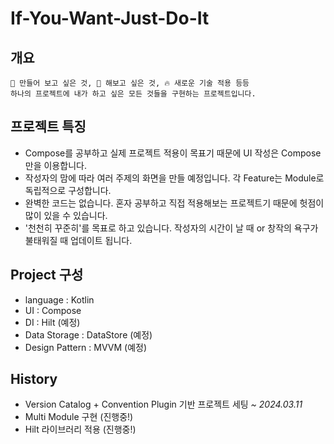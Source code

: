 # If-You-Want-Just-Do-It
## 개요
```text
🔨 만들어 보고 싶은 것, 🤔 해보고 싶은 것, 🔥 새로운 기술 적용 등등 
하나의 프로젝트에 내가 하고 싶은 모든 것들을 구현하는 프로젝트입니다.
```

## 프로젝트 특징
- Compose를 공부하고 실제 프로젝트 적용이 목표기 때문에 UI 작성은 Compose만을 이용합니다.
- 작성자의 맘에 따라 여러 주제의 화면을 만들 예정입니다. 각 Feature는 Module로 독립적으로 구성합니다.
- 완벽한 코드는 없습니다. 혼자 공부하고 직접 적용해보는 프로젝트기 때문에 헛점이 많이 있을 수 있습니다.
- '천천히 꾸준히'를 목표로 하고 있습니다. 작성자의 시간이 날 때 or 창작의 욕구가 불태워질 때 업데이트 됩니다.

## Project 구성
- language : Kotlin
- UI : Compose
- DI : Hilt (예정)
- Data Storage : DataStore (예정)
- Design Pattern : MVVM (예정)

## History
- Version Catalog + Convention Plugin 기반 프로젝트 세팅 _~ 2024.03.11_
- Multi Module 구현 (진행중!)
- Hilt 라이브러리 적용 (진행중!)